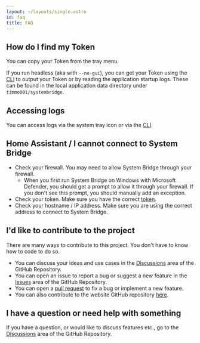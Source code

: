 ```yaml
---
layout: ~/layouts/single.astro
id: faq
title: FAQ
---
```


## How do I find my Token

You can copy your Token from the tray menu.

If you run headless (aka with `--no-gui`), you can get your Token using the [CLI](/docs/cli) to output your Token or by reading the application startup logs. These can be found in the local application data directory under `timmo001/systembridge`.

## Accessing logs

You can access logs via the system tray icon or via the [CLI](/docs/cli).

## Home Assistant / I cannot connect to System Bridge

- Check your firewall. You may need to allow System Bridge through your firewall.
    - When you first run System Bridge on Windows with Microsoft Defender, you should get a prompt to allow it through your firewall. If you don't see this prompt, you should manually add an exception.
- Check your token. Make sure you have the correct [token](#how-do-i-find-my-token).
- Check your hostname / IP address. Make sure you are using the correct address to connect to System Bridge.

## I'd like to contribute to the project

There are many ways to contribute to this project. You don't have to know how to code to do so.

- You can discuss your ideas and use cases in the [Discussions](https://github.com/timmo001/system-bridge/discussions) area of the GitHub Repository.
- You can open an issue to report a bug or suggest a new feature in the [Issues](https://github.com/timmo001/system-bridge/issues) area of the GitHub Repository.
- You can open a [pull request](https://github.com/timmo001/system-bridge/pulls) to fix a bug or implement a new feature.
- You can also contribute to the website GitHub repository [here](https://github.com/timmo001/system-bridge-website).

## I have a question or need help with something

If you have a question, or would like to discuss features etc., go to the [Discussions](https://github.com/timmo001/system-bridge/discussions) area of the GitHub Repository.
